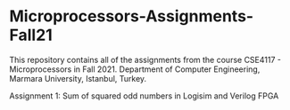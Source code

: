# Microprocessors-Assignments-Fall21
This repository contains all of the assignments from the course CSE4117 - Microprocessors in Fall 2021. Department of Computer Engineering, Marmara University, Istanbul, Turkey.

Assignment 1: Sum of squared odd numbers in Logisim and Verilog FPGA
